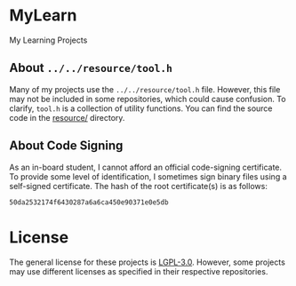 # MyLearn
My Learning Projects

## About `../../resource/tool.h`
Many of my projects use the `../../resource/tool.h` file. However, this file may not be included in some repositories, which could cause confusion. To clarify, `tool.h` is a collection of utility functions. You can find the source code in the [resource/](https://github.com/shc0743/MyLearn/tree/main/resource) directory.

## About Code Signing
As an in-board student, I cannot afford an official code-signing certificate. To provide some level of identification, I sometimes sign binary files using a self-signed certificate. The hash of the root certificate(s) is as follows:

```
50da2532174f6430287a6a6ca450e90371e0e5db
```

# License
The general license for these projects is [LGPL-3.0](./LICENSE.md). However, some projects may use different licenses as specified in their respective repositories.
